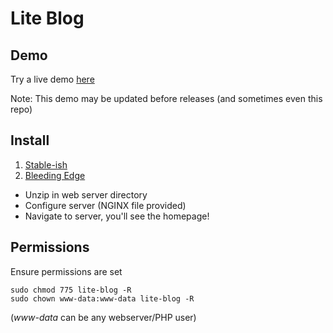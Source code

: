 # Lite Blog

## Demo
Try a live demo [here](https://lite-blog.timothyclark.co.uk)

Note: This demo may be updated before releases (and sometimes even this repo)

## Install
1. [Stable-ish](https://github.com/TheCoolBlackCat/lite-blog/releases)
2. [Bleeding Edge](https://github.com/TheCoolBlackCat/lite-blog.git)

* Unzip in web server directory
* Configure server (NGINX file provided)
* Navigate to server, you'll see the homepage!

## Permissions
Ensure permissions are set
```
sudo chmod 775 lite-blog -R
sudo chown www-data:www-data lite-blog -R
```
(*www-data* can be any webserver/PHP user)
